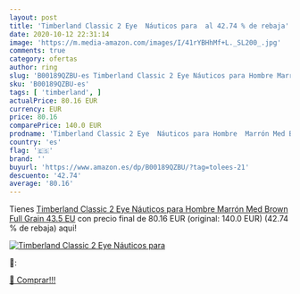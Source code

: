 ```yaml
---
layout: post
title: 'Timberland Classic 2 Eye  Náuticos para  al 42.74 % de rebaja'
date: 2020-10-12 22:31:14
image: 'https://m.media-amazon.com/images/I/41rYBHhMf+L._SL200_.jpg'
comments: true
category: ofertas
author: ring
slug: 'B00189QZBU-es Timberland Classic 2 Eye Náuticos para Hombre Marrón Med...'
sku: 'B00189QZBU-es'
tags: [ 'timberland', ]
actualPrice: 80.16 EUR
currency: EUR
price: 80.16
comparePrice: 140.0 EUR
prodname: 'Timberland Classic 2 Eye  Náuticos para Hombre  Marrón Med Brown Full Grain  43.5 EU'
country: 'es'
flag: '🇪🇸'
brand: ''
buyurl: 'https://www.amazon.es/dp/B00189QZBU/?tag=tolees-21'
descuento: '42.74'
average: '80.16'
---
```


Tienes [Timberland Classic 2 Eye  Náuticos para Hombre  Marrón Med Brown Full Grain  43.5 EU](https://www.amazon.es/dp/B00189QZBU/?tag=tolees-21) con precio final de  80.16 EUR (original: 140.0 EUR) (42.74 %  de rebaja) aqui!

[![Timberland Classic 2 Eye  Náuticos para ](https://m.media-amazon.com/images/I/41rYBHhMf+L._SL200_.jpg)](https://www.amazon.es/dp/B00189QZBU/?tag=tolees-21)

🔎:


[🛒 Comprar!!!](https://www.amazon.es/dp/B00189QZBU/?tag=tolees-21)
